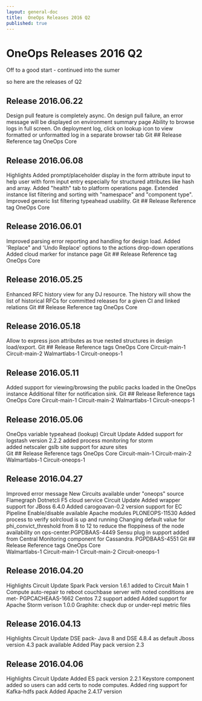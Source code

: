 ```yaml
---
layout: general-doc
title:  OneOps Releases 2016 Q2
published: true
---
```


# OneOps Releases 2016 Q2

Off to a good start - continued into the sumer

<!--more-->

so here are the releases of Q2


## Release 2016.06.22


Design pull feature is completely async. On design pull failure, an error message will be displayed on environment summary page
Ability to browse logs in full screen. On deployment log, click on lookup icon to view formatted or unformatted log in a separate browser tab 
Git ## Release Reference tag
OneOps Core

## Release 2016.06.08

Highlights
Added prompt/placeholder display in the form attribute input to help user with form input entry especially for structured attributes like hash and array.
Added "health" tab to platform operations page. Extended instance list filtering and sorting with "namespace" and "component type". Improved generic list filtering typeahead usability.
Git ## Release Reference tag
OneOps Core

## Release 2016.06.01

Improved parsing error reporting and handling for design load.
Added  'Replace" and 'Undo Replace' options to the actions drop-down operations
 Added cloud marker for instance page
Git ## Release Reference tag
OneOps Core

## Release 2016.05.25

Enhanced RFC history view for any DJ resource. The history will show the list of historical RFCs for committed releases for a given CI and linked relations 
Git ## Release Reference tag
OneOps Core

## Release 2016.05.18

Allow to express json attributes as true nested structures in design load/export.
Git ## Release Reference tags
OneOps Core
Circuit-main-1
Circuit-main-2
Walmartlabs-1
Circuit-oneops-1

## Release 2016.05.11

Added support for viewing/browsing the public packs loaded in the OneOps instance 
Additional filter for notification sink.
Git ## Release Reference tags
OneOps Core
Circuit-main-1
Circuit-main-2
Walmartlabs-1
Circuit-oneops-1

## Release 2016.05.06

OneOps variable typeahead (lookup)
Circuit Update
Added support for logstash version 2.2.2 
added process monitoring for storm  
added netscaler gslb site support for azure sites  
Git ## Release Reference tags
OneOps Core
Circuit-main-1
Circuit-main-2
Walmartlabs-1
Circuit-oneops-1

## Release 2016.04.27

Improved error message
New Circuits available under "oneops" source
Flamegraph
Dotnetcli
F5 cloud service
Circuit Update
Added wrapper support for JBoss 6.4.0
Added  carogoavan-0.2 version support for EC Pipeline
Enable/disable available Apache modules PLONEOPS-11530
Added process to verify solrcloud is up and running
Changing default value for phi_convict_threshold from 8 to 12 to reduce the floppiness of the node availability on ops-center.PGPDBAAS-4449
Sensu plug in support added from Central Monitoring component for Cassandra. PGPDBAAS-4551
Git ## Release Reference tags
OneOps Core  
Walmartlabs-1
Circuit-main-1
Circuit-main-2
Circuit-oneops-1

## Release 2016.04.20

Highlights
Circuit Update
Spark Pack version 1.6.1 added to Circuit Main 1
Compute auto-repair to reboot couchbase server with noted conditions are met- PGPCACHEAAS-1662
 Centos 7.2 support added
Added support for Apache Storm verison 1.0.0
Graphite: check dup or under-repl metric files

## Release 2016.04.13

Highlights
Circuit Update
DSE pack- Java 8 and DSE 4.8.4 as default
Jboss version 4.3 pack available
Added Play pack version 2.3

## Release 2016.04.06

Highlights
Circuit Update
Added ES pack version 2.2.1
Keystore component  added so users can add certs to node computes.
Added ring support for Kafka-hdfs pack
Added Apache 2.4.17 version 
